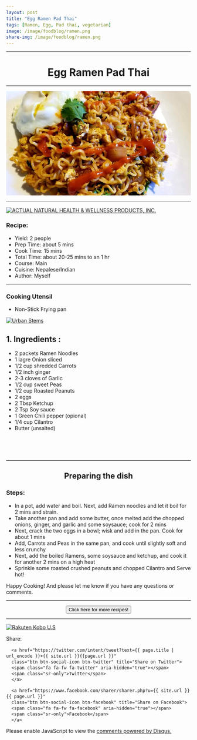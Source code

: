 ```yaml
---
layout: post
title: "Egg Ramen Pad Thai"
tags: [Ramen, Egg, Pad thai, vegetarian]
image: /image/foodblog/ramen.png
share-img: /image/foodblog/ramen.png
---
```


<hr>
<center><h1> Egg Ramen Pad Thai </h1> </center>
<hr>

<center><img src="/image/foodblog/ramen.png" width="auto" height="auto"></center>

<hr>

<a href="https://click.linksynergy.com/fs-bin/click?id=876kEArXFCo&offerid=677048.16&subid=0&type=4" rel="nofollow"><IMG border="0"   alt="ACTUAL NATURAL HEALTH & WELLNESS PRODUCTS, INC." src="https://ad.linksynergy.com/fs-bin/show?id=876kEArXFCo&bids=677048.16&subid=0&type=4&gridnum=16"></a>

<h3> Recipe: </h3>

<ul>
  <li> Yield: 2 people </li>
  <li> Prep Time: about 5 mins </li>
  <li> Cook Time: 15 mins </li>
  <li> Total Time:  about 20-25 mins to an 1 hr</li>
  <li> Course:  Main </li>
  <li> Cuisine: Nepalese/Indian  </li>
  <li> Author: Myself </li>
</ul>
<hr>

<h3> Cooking Utensil </h3>
<ul>
    <li> Non-Stick Frying pan </li>
</ul>
<ins class="epn-placement" data-config-id="5d1c1b573b11ab5f8b750af4"></ins>


<a href="https://click.linksynergy.com/fs-bin/click?id=876kEArXFCo&offerid=666413.8&subid=0&type=4" rel="nofollow"><IMG border="0"   alt="Urban Stems" src="https://ad.linksynergy.com/fs-bin/show?id=876kEArXFCo&bids=666413.8&subid=0&type=4&gridnum=16"></a>

<h2> 1. Ingredients : </h2>

<ul>
    <li> 2 packets Ramen Noodles </li>
    <li> 1 lagre Onion sliced </li>
    <li> 1/2 cup shredded Carrots </li>
    <li> 1/2 inch ginger </li>
    <li> 2-3 cloves of Garlic </li>
    <li> 1/2 cup sweet Peas </li>
    <li> 1/2 cup Roasted Peanuts </li>
    <li> 2 eggs </li>
    <li> 2 Tbsp Ketchup </li>
    <li> 2 Tsp Soy sauce </li>
    <li> 1 Green Chili pepper (opional) </li>
    <li> 1/4 cup Cilantro </li>
    <li> Butter (unsalted) </li>
</ul>

<code>
<script async src="https://epnt.ebay.com/static/epn-smart-tools.js"></script>
<ins class="epn-placement" data-config-id="5d20e4fb7e0d22186f9afc09"></ins>
</code>

<hr>

<center><h2> Preparing the dish </h2> </center>


<h3> Steps: </h3>
<ul>
  <li> In a pot, add water and boil. Next, add Ramen noodles and let it boil for 2 mins and strain. </li>
  <li> Take another pan and add some butter, once melted add the chopped onions, ginger, and garlic and some soysauce; cook for 2 mins </li>
  <li> Next, crack the two eggs in a bowl; wisk and add in the pan. Cook for about 1 mins </li>
  <li> Add, Carrots and Peas in the same pan, and cook until slightly soft and less crunchy </li>
  <li> Next, add the boiled Ramens, some soysauce and ketchup, and cook it for another 2 mins on a high heat </li>
  <li> Sprinkle some roasted crushed peanuts and chopped Cilantro and Serve hot! </li>
</ul>

<p> Happy Cooking! And please let me know if you have any questions or comments.</p>
<hr>
<center>
<form>
<input class="MyButton" type="button" value="Click here for more recipes!" onclick="window.location.href='https://avikarn.com/foodblog/'" />
</form>
</center>
<hr>

<a href="https://click.linksynergy.com/fs-bin/click?id=876kEArXFCo&offerid=635768.409&subid=0&type=4" rel="nofollow"><IMG border="0"   alt="Rakuten Kobo U.S" src="https://ad.linksynergy.com/fs-bin/show?id=876kEArXFCo&bids=635768.409&subid=0&type=4&gridnum=0"></a>


<!--- Sharing ----------------------------------->
<section id = "social-share-section">
  <span class="sr-only">Share: </span>

  
<!--- Share on Twitter -->
      <a href="https://twitter.com/intent/tweet?text={{ page.title | url_encode }}+{{ site.url }}{{page.url }}"
      class="btn btn-social-icon btn-twitter" title="Share on Twitter">
      <span class="fa fa-fw fa-twitter" aria-hidden="true"></span>
      <span class="sr-only">Twitter</span>
      </a>

<!--- Share on Facebook -->
      <a href="https://www.facebook.com/sharer/sharer.php?u={{ site.url }}{{ page.url }}"
      class="btn btn-social-icon btn-facebook" title="Share on Facebook">
      <span class="fa fa-fw fa-facebook" aria-hidden="true"></span>
      <span class="sr-only">Facebook</span>
      </a>
</section>

  
<div class="disqus-comments">
          
<div class="comments">
    <div id="disqus_thread"></div>
    <script type="text/javascript">
        var disqus_shortname = 'avikarn';
            var url_parts = window.location.href.split("?");
            url_parts = url_parts[0].split("#");
            disqus_url = url_parts[0];
            disqus_url = disqus_url.replace(/(\/)*$/, "/");
            disqus_url = disqus_url.replace(/https:\/\//, "http:\/\/");
            if (disqus_url.substr(-9) == "projects/") {
                disqus_url = disqus_url.substr(0, disqus_url.length - 1);
            }

        (function() {
            var dsq = document.createElement('script'); dsq.type = 'text/javascript'; dsq.async = true;
            dsq.src = '//' + disqus_shortname + '.disqus.com/embed.js';
            (document.getElementsByTagName('head')[0] || document.getElementsByTagName('body')[0]).appendChild(dsq);
        })();
  </script>
    <noscript>Please enable JavaScript to view the <a href="https://disqus.com/?ref_noscript">comments powered by Disqus.</a></noscript>
  </div>
</div>


<!-- Global site tag (gtag.js) - Google Analytics -->
<script async src="https://www.googletagmanager.com/gtag/js?id=UA-123359651-1"></script>
<script>
  window.dataLayer = window.dataLayer || [];
  function gtag(){dataLayer.push(arguments);}
  gtag('js', new Date());
  gtag('config', 'UA-123359651-1');
</script>

<script async src="//pagead2.googlesyndication.com/pagead/js/adsbygoogle.js"></script>
<script>
  (adsbygoogle = window.adsbygoogle || []).push({
    google_ad_client: "ca-pub-5126027065024936",
    enable_page_level_ads: true
  });
</script>


